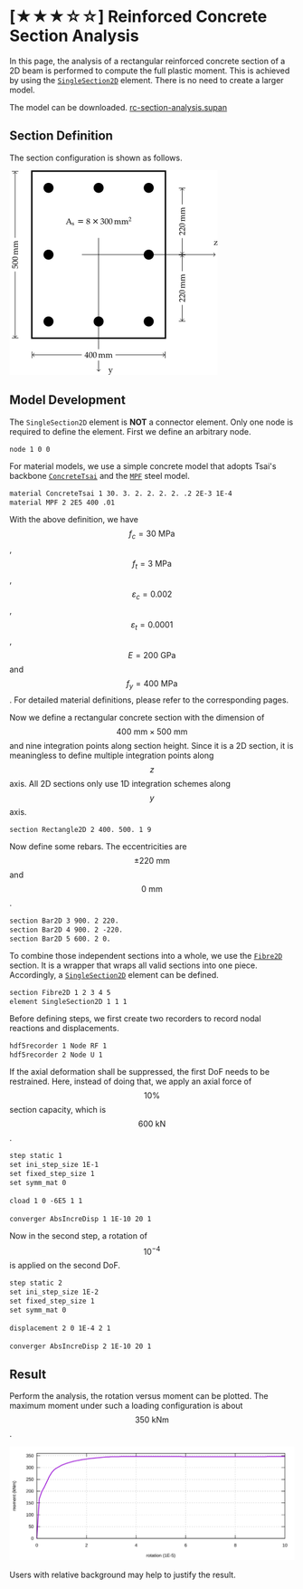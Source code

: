 # [★★★☆☆] Reinforced Concrete Section Analysis

In this page, the analysis of a rectangular reinforced concrete section of a 2D beam is performed to compute the full
plastic moment. This is achieved by using the [`SingleSection2D`](../../../Library/Element/Special/SingleSection.md)
element. There is no need to create a larger model.

The model can be downloaded. [rc-section-analysis.supan](rc-section-analysis.supan)

## Section Definition

The section configuration is shown as follows.

![model](rc-section-analysis.png)

## Model Development

The `SingleSection2D` element is **NOT** a connector element. Only one node is required to define the element. First we
define an arbitrary node.

```
node 1 0 0
```

For material models, we use a simple concrete model that adopts Tsai's
backbone [`ConcreteTsai`](../../../Library/Material/Material1D/Concrete/ConcreteTsai.md) and
the [`MPF`](../../../Library/Material/Material1D/Hysteresis/MPF.md) steel model.

```
material ConcreteTsai 1 30. 3. 2. 2. 2. 2. .2 2E-3 1E-4
material MPF 2 2E5 400 .01
```

With the above definition, we have $$f_c=30~\text{MPa}$$, $$f_t=3~\text{MPa}$$, $$\varepsilon_c=0.002$$,
$$\varepsilon_t=0.0001$$, $$E=200~\text{GPa}$$ and $$f_y=400~\text{MPa}$$. For detailed material definitions, please
refer to the corresponding pages.

Now we define a rectangular concrete section with the dimension of $$400~\text{mm}\times500~\text{mm}$$ and nine
integration points along section height. Since it is a 2D section, it is meaningless to define multiple integration
points along $$z$$ axis. All 2D sections only use 1D integration schemes along $$y$$ axis.

```
section Rectangle2D 2 400. 500. 1 9
```

Now define some rebars. The eccentricities are $$\pm220~\text{mm}$$ and $$0~\text{mm}$$.

```
section Bar2D 3 900. 2 220.
section Bar2D 4 900. 2 -220.
section Bar2D 5 600. 2 0.
```

To combine those independent sections into a whole, we use
the [`Fibre2D`](../../../Library/Section/Section2D/Fibre2D.md) section. It is a wrapper that wraps all valid sections
into one piece. Accordingly, a [`SingleSection2D`](../../../Library/Element/Special/SingleSection.md) element can be
defined.

```
section Fibre2D 1 2 3 4 5
element SingleSection2D 1 1 1
```

Before defining steps, we first create two recorders to record nodal reactions and displacements.

```
hdf5recorder 1 Node RF 1
hdf5recorder 2 Node U 1
```

If the axial deformation shall be suppressed, the first DoF needs to be restrained. Here, instead of doing that, we
apply an axial force of $$10\%$$ section capacity, which is $$600~\text{kN}$$.

```
step static 1
set ini_step_size 1E-1
set fixed_step_size 1
set symm_mat 0

cload 1 0 -6E5 1 1

converger AbsIncreDisp 1 1E-10 20 1
```

Now in the second step, a rotation of $$10^{-4}$$ is applied on the second DoF.

```
step static 2
set ini_step_size 1E-2
set fixed_step_size 1
set symm_mat 0

displacement 2 0 1E-4 2 1

converger AbsIncreDisp 2 1E-10 20 1
```

## Result

Perform the analysis, the rotation versus moment can be plotted. The maximum moment under such a loading configuration
is about $$350~\text{kNm}$$.

![rotation versus moment](rc-section-analysis.svg)

Users with relative background may help to justify the result.
